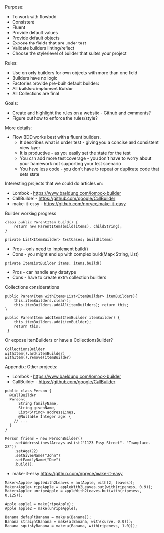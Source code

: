 Purpose:
* To work with flowbdd
* Consistent 
* Fluent
* Provide default values
* Provide default objects
* Expose the fields that are under test
* Validate builders linting/reflect
* Choose the style/level of builder that suites your project

Rules:
* Use on only builders for own objects with more than one field
* Builders have no logic
* Factories provide pre-built default builders
* All builders implement Builder<T>
* All Collections are final 

Goals:
* Create and highlight the rules on a website - Github and comments?
* Figure out how to enforce the rules/style?

More details:
* Flow BDD works best with a fluent builders.
  * It describes what is under test - giving you a concise and consistent view layer 
  * It is productive - as you easily set the state for the test
  * You can add more test coverage - you don't have to worry about your framework not supporting your test scenario
  * You have less code - you don't have to repeat or duplicate code that sets state

Interesting projects that we could do articles on:
* Lombok - https://www.baeldung.com/lombok-builder
* CallBuilder - https://github.com/google/CallBuilder
* make-it-easy - https://github.com/npryce/make-it-easy


Builder working progress
```
class public ParentItem build() { 
    return new ParentItem(build(items), childString); 
}
```

```
private List<ItemBuilder> testCases; build(items)
```
* Pros - only need to implement build()
* Cons - you might end up with complex build(Map<String, List<Integer>)
```
private ItemListBuilder items; items.build()
```
* Pros - can handle any datatype
* Cons - have to create extra collection builders


Collections considerations
```
public ParentItem withItems(List<ItemBuilder> itemBuilders){ 
    this.itemBuilders.clear();
    this.itemBuilders.addAll(itemBuilders); return this; 
}

public ParentItem addItem(ItemBuilder itemBuilder) {
    this.itemBuilders.add(itemBuilder);
    return this;
 }
````
Or expose itemBuilders or have a CollectionsBuilder?
```
CollectionsBuilder
withItem().add(itemBuilder)
withItem().remove(itemBuilder)
```



Appendix:
Other projects:
* Lombok - https://www.baeldung.com/lombok-builder
* CallBuilder - https://github.com/google/CallBuilder
```
public class Person {
  @CallBuilder
  Person(
      String familyName,
      String givenName,
      List<String> addressLines,
      @Nullable Integer age) {
    // ...
  }
}

Person friend = new PersonBuilder()
    .setAddressLines(Arrays.asList("1123 Easy Street", "Townplace, XZ"))
    .setAge(22)
    .setGivenName("John")
    .setFamilyName("Doe")
    .build();
```  

* make-it-easy https://github.com/npryce/make-it-easy
``` 
Maker<Apple> appleWith2Leaves = an(Apple, with(2, leaves));
Maker<Apple> ripeApple = appleWith2Leaves.but(with(ripeness, 0.9));
Maker<Apple> unripeApple = appleWith2Leaves.but(with(ripeness, 0.125));

Apple apple1 = make(ripeApple);
Apple apple2 = make(unripeApple);

Banana defaultBanana = make(a(Banana));
Banana straightBanana = make(a(Banana, with(curve, 0.0)));
Banana squishyBanana = make(a(Banana, with(ripeness, 1.0)));
```
